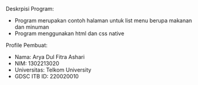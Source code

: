 Deskrpisi Program:
- Program merupakan contoh halaman untuk list menu berupa makanan dan minuman
- Program menggunakan html dan css native

Profile Pembuat:
- Nama: Arya Dul Fitra Ashari
- NIM: 1302213020
- Universitas: Telkom University
- GDSC ITB ID: 220020010
